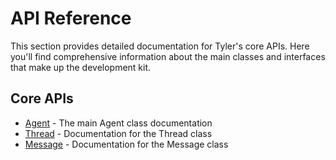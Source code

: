 # API Reference

This section provides detailed documentation for Tyler's core APIs. Here you'll find comprehensive information about the main classes and interfaces that make up the development kit.

## Core APIs

- [Agent](../api-reference/agent.md) - The main Agent class documentation
- [Thread](../api-reference/thread.md) - Documentation for the Thread class
- [Message](../api-reference/message.md) - Documentation for the Message class 